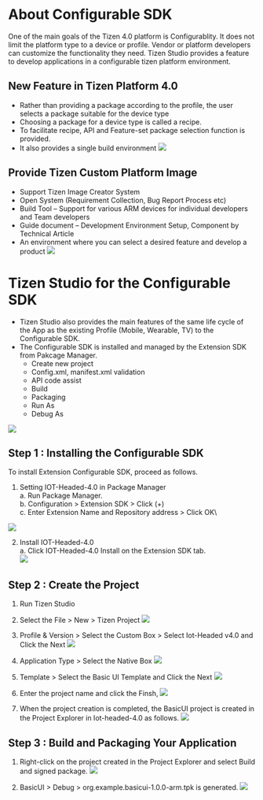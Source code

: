 
# About Configurable SDK
One of the main goals of the Tizen 4.0 platform is Configurablity.
It does not limit the platform type to a device or profile. Vendor or platform developers can customize the functionality they need.
Tizen Studio provides a feature to develop applications in a configurable tizen platform environment.

## New Feature in Tizen Platform 4.0

- Rather than providing a package according to the profile, the user selects a package suitable for the device type
- Choosing a package for a device type is called a recipe.
- To facilitate recipe, API and Feature-set package selection function is provided.
- It also provides a single build environment
![](image/configuable_sdk/tizen-platform-configurable.PNG)

## Provide Tizen Custom Platform Image
- Support Tizen Image Creator System
- Open System (Requirement Collection, Bug Report Process etc)
- Build Tool – Support for various ARM devices for individual developers and Team developers
- Guide document – Development Environment Setup, Component by Technical Article
- An environment where you can select a desired feature and develop a product
![](image/configuable_sdk/tizen-platform-image-creator.PNG)

# Tizen Studio for the Configurable SDK
- Tizen Studio also provides the main features of the same life cycle of the App as the existing Profile (Mobile, Wearable, TV) to the Configurable SDK.
- The Configurable SDK is installed and managed by the Extension SDK from Pakcage Manager.
  - Create new project
  - Config.xml, manifest.xml validation
  - API code assist
  - Build
  - Packaging
  - Run As
  - Debug As

![](image/configuable_sdk/configurable-tizen-flow.PNG)

## Step 1 : Installing the Configurable SDK
To install Extension Configurable SDK, proceed as follows.

1. Setting IOT-Headed-4.0 in Package Manager\
    a. Run Package Manager.\
    b. Configuration > Extension SDK > Click (+) \
    c. Enter Extension Name and Repository address > Click OK\

![](image/configuable_sdk/package-manager-config.PNG)

2. Install IOT-Headed-4.0\
    a. Click IOT-Headed-4.0 Install on the Extension SDK tab.\
![](image/configuable_sdk/package-manager-install.PNG)

## Step 2 : Create the Project

1. Run Tizen Studio
2. Select the File > New > Tizen Project
![](image/configuable_sdk/create-project-new.PNG)

3. Profile & Version > Select the Custom Box > Select Iot-Headed v4.0 and Click the Next
![](image/configuable_sdk/create-project-profile-select.PNG)

4. Application Type >  Select the Native Box 
![](image/configuable_sdk/create-project-apptype-select.PNG)

5. Template > Select the Basic UI Template and Click the Next
![](image/configuable_sdk/create-project-template-select.PNG)

6. Enter the project name and click the Finsh, 
![](image/configuable_sdk/create-project-finish.PNG)

7. When the project creation is completed, the BasicUI project is created in the Project Explorer in Iot-headed-4.0 as follows.
![](image/configuable_sdk/create-project-explorer.PNG)

## Step 3 : Build and Packaging Your Application

1. Right-click on the project created in the Project Explorer and select Build and signed package.
![](image/configuable_sdk/build-packaging.PNG)

2. BasicUI > Debug > org.example.basicui-1.0.0-arm.tpk is generated.
![](image/configuable_sdk/build-packaging-result.PNG)

